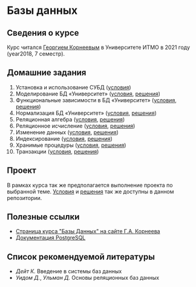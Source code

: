 # Базы данных

## Сведения о курсе

Курс читался [Георгием Корнеевым](https://github.com/kgeorgiy) в Университете ИТМО в 2021 году (year2018, 7 семестр).

## Домашние задания

1. Установка и использование СУБД ([условия](hw01-setup/README.md))
2. Моделирование БД «Университет» ([условия](hw02-model/README.md), [решения](hw02-model))
3. Функциональные зависимости в БД «Университет» ([условия](hw03-functional-dependencies/README.md), [решения](hw03-functional-dependencies))
4. Нормализация БД «Университет» ([условия](hw04-normzlization/README.md), [решения](hw04-normzlization))
5. Реляционная алгебра ([условия](hw05-relational-algebra/README.md), [решения](hw05-relational-algebra))
6. Реляционное исчисление ([условия](hw06-relational-calculus/README.md), [решения](hw06-relational-calculus))
7. Изменение данных ([условия](hw07-modifying/README.md), [решения](hw07-modifying))
8. Индексирование ([условия](hw08-indexing/README.md), [решения](hw08-indexing))
9. Хранимые процедуры ([условия](hw09-stored-functions/README.md), [решения](hw09-stored-functions))
10. Транзакции ([условия](hw10-transactions/README.md), [решения](hw10-transactions))

## Проект

В рамках курса так же предполагается выполнение проекта по выбранной теме. [Условия](project/README.md) и [решения](project) так же доступны в данном репозитории.

## Полезные ссылки

* [Страница курса "Базы Данных" на сайте Г.А. Корнеева](https://www.kgeorgiy.info/courses/dbms/)
* [Документация PostgreSQL](https://www.postgresql.org/docs/current/)

## Список рекомендуемой литературы

* *Дейт К.* Введение в системы баз данных
* *Уидом Д.*, *Ульман Д.* Основы реляционных баз данных

